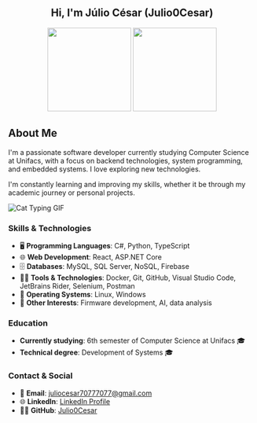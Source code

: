 <div align="center">
  <h2>Hi, I'm Júlio César (Julio0Cesar)</h2>
</div>

<div align="center">
  <a href="https://github.com/Julio0Cesar"></a>
  <img height="170em" src="https://github-readme-stats-sigma-five.vercel.app/api?username=Julio0Cesar&show_icons=true&theme=dark&include_all_commits=true&count_private=true"/>
  <img height="170em" src="https://github-readme-stats-sigma-five.vercel.app/api/top-langs/?username=Julio0Cesar&layout=compact&langs_count=7&theme=dark"/>
</div>

## About Me

I'm a passionate software developer currently studying Computer Science at Unifacs, with a focus on backend technologies, system programming, and embedded systems. I love exploring new technologies.

I'm constantly learning and improving my skills, whether it be through my academic journey or personal projects.

![Cat Typing GIF](https://media1.tenor.com/m/g3y2q5VQxvAAAAAC/cat-computer.gif)

### Skills & Technologies

- 🖥️ **Programming Languages**: C#, Python, TypeScript
- 🌐 **Web Development**: React, ASP.NET Core
- 🗄️ **Databases**: MySQL, SQL Server, NoSQL, Firebase
- 🧑‍💻 **Tools & Technologies**: Docker, Git, GitHub, Visual Studio Code, JetBrains Rider, Selenium, Postman
- 🐧 **Operating Systems**: Linux, Windows
- 🤖 **Other Interests**: Firmware development, AI, data analysis

### Education

- **Currently studying**: 6th semester of Computer Science at Unifacs 🎓
- **Technical degree**: Development of Systems 🎓

### Contact & Social

- 📧 **Email**: [juliocesar70777077@gmail.com](mailto:juliocesar70777077@gmail.com)
- 🌐 **LinkedIn**: [LinkedIn Profile](https://www.linkedin.com/in/júlio-rios-816a17226/)
- 🧑‍💻 **GitHub**: [Julio0Cesar](https://github.com/Julio0Cesar)

